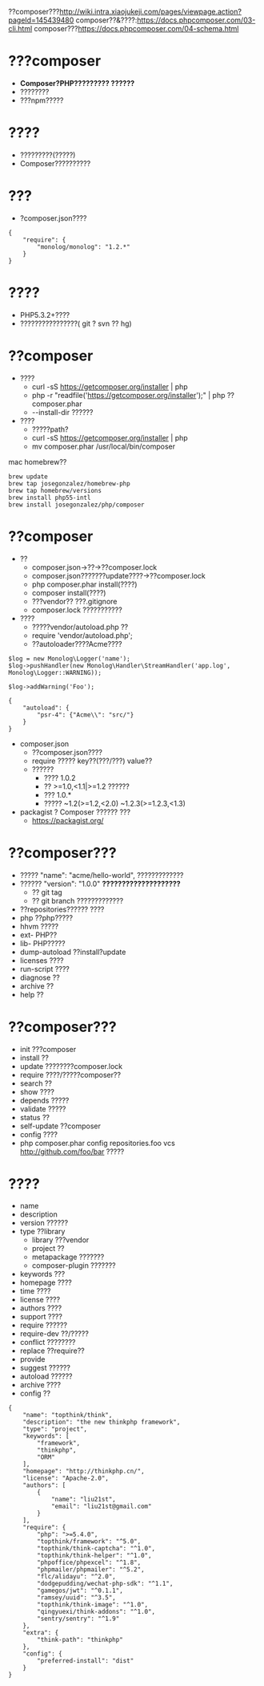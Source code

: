 ??composer???http://wiki.intra.xiaojukeji.com/pages/viewpage.action?pageId=145439480
composer??&????:https://docs.phpcomposer.com/03-cli.html
composer???https://docs.phpcomposer.com/04-schema.html
# ???composer
* **Composer?PHP????????? ??????**
* ????????
* ???npm?????

# ????
* ?????????(?????)
* Composer??????????

# ???
* ?composer.json????
```
{
    "require": {
        "monolog/monolog": "1.2.*"
    }
}
```

# ????
* PHP5.3.2+????
* ????????????????( git ? svn ?? hg)

# ??composer
* ????
    * curl -sS https://getcomposer.org/installer | php
    * php -r "readfile('https://getcomposer.org/installer');" | php ??composer.phar
    * --install-dir ??????
* ????
    * ?????path?
    * curl -sS https://getcomposer.org/installer | php
    * mv composer.phar /usr/local/bin/composer

mac homebrew??
```
brew update
brew tap josegonzalez/homebrew-php
brew tap homebrew/versions
brew install php55-intl
brew install josegonzalez/php/composer
```

# ??composer
* ??
    * composer.json->??->??composer.lock
    * composer.json???????update????->??composer.lock
    * php composer.phar install(????)
    * composer install(????)
    * ???vendor?? ???.gitignore
    * composer.lock ???????????
* ????
    * ?????vendor/autoload.php ??
    * require 'vendor/autoload.php';
    * ??autoloader????Acme????
```
$log = new Monolog\Logger('name');
$log->pushHandler(new Monolog\Handler\StreamHandler('app.log', Monolog\Logger::WARNING));

$log->addWarning('Foo');

{
    "autoload": {
        "psr-4": {"Acme\\": "src/"}
    }
}
```
* composer.json
    * ??composer.json????
    * require ????? key??(???/???) value??
    * ??????
        * ???? 1.0.2
        * ?? >=1.0,<1.1|>=1.2 ??????
        * ??? 1.0.*
        * ????? ~1.2(>=1.2,<2.0) ~1.2.3(>=1.2.3,<1.3)
* packagist ? Composer ?????? ???
    * https://packagist.org/


# ??composer???
* ????? "name": "acme/hello-world",  ?????????????
* ??????  "version": "1.0.0" **????????????????????**
    * ?? git tag
    * ?? git branch ?????????????
* ??repositories?????? ????
* php ??php?????
* hhvm ?????
* ext-<name> PHP??
* lib-<name> PHP?????
* dump-autoload ??install?update
* licenses ????
* run-script ????
* diagnose ??
* archive ??
* help ??

# ??composer???
* init ???composer
* install ??
* update ????????composer.lock
* require ????/?????composer??
* search ??
* show ????
* depends ?????
* validate ?????
* status ??
* self-update ??composer
* config ????
* php composer.phar config repositories.foo vcs http://github.com/foo/bar ?????

# ????
* name
* description
* version ??????
* type ??library
    * library ???vendor
    * project ??
    * metapackage ???????
    * composer-plugin ???????
* keywords ???
* homepage ????
* time ????
* license ????
* authors ????
* support ????
* require ??????
* require-dev ??/?????
* conflict ????????
* replace ??require??
* provide
* suggest ??????
* autoload ??????
* archive ????
* config ??


```
{
    "name": "topthink/think",
    "description": "the new thinkphp framework",
    "type": "project",
    "keywords": [
        "framework",
        "thinkphp",
        "ORM"
    ],
    "homepage": "http://thinkphp.cn/",
    "license": "Apache-2.0",
    "authors": [
        {
            "name": "liu21st",
            "email": "liu21st@gmail.com"
        }
    ],
    "require": {
        "php": ">=5.4.0",
        "topthink/framework": "^5.0",
        "topthink/think-captcha": "^1.0",
        "topthink/think-helper": "^1.0",
        "phpoffice/phpexcel": "^1.8",
        "phpmailer/phpmailer": "^5.2",
        "flc/alidayu": "^2.0",
        "dodgepudding/wechat-php-sdk": "^1.1",
        "gamegos/jwt": "^0.1.1",
        "ramsey/uuid": "^3.5",
        "topthink/think-image": "^1.0",
        "qingyuexi/think-addons": "^1.0",
        "sentry/sentry": "^1.9"
    },
    "extra": {
        "think-path": "thinkphp"
    },
    "config": {
        "preferred-install": "dist"
    }
}

```
